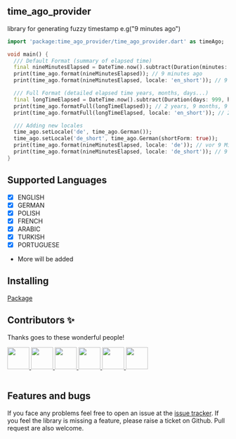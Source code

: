 ## time_ago_provider
library for generating fuzzy timestamp e.g("9 minutes ago")

```dart
import 'package:time_ago_provider/time_ago_provider.dart' as timeAgo;

void main() {
  /// Default Format (summary of elapsed time)
  final nineMinutesElapsed = DateTime.now().subtract(Duration(minutes: 9));
  print(time_ago.format(nineMinutesElapsed)); // 9 minutes ago
  print(time_ago.format(nineMinutesElapsed, locale: 'en_short')); // 9 min

  /// Full Format (detailed elapsed time years, months, days...)
  final longTimeElapsed = DateTime.now().subtract(Duration(days: 999, hours: 6, minutes: 8, seconds: 3));
  print(time_ago.formatFull(longTimeElapsed)); // 2 years, 9 months, 9 days, 6 hours, 8 minutes, 3 seconds
  print(time_ago.formatFull(longTimeElapsed, locale: 'en_short')); // 2 yr, 9 mo, 9 d, 6 h, 8 min, 3 sec

  /// Adding new locales
  time_ago.setLocale('de', time_ago.German());
  time_ago.setLocale('de_short', time_ago.German(shortForm: true));
  print(time_ago.format(nineMinutesElapsed, locale: 'de')); // vor 9 Minuten
  print(time_ago.format(nineMinutesElapsed, locale: 'de_short')); // 9 Min.
}
```

## Supported Languages
- [x] ENGLISH
- [x] GERMAN
- [x] POLISH
- [x] FRENCH
- [x] ARABIC
- [x] TURKISH
- [x] PORTUGUESE
- More will be added

## Installing
[Package](https://pub.dartlang.org/packages/time_ago_provider)


## Contributors ✨
Thanks goes to these wonderful people!<br>
<table>
  <tr>
    <a href="https://github.com/l7ssha">
      <img width="50" height="50" src="https://github.com/l7ssha.png">
    </a>
  </tr>
  <tr>
    <a href="https://github.com/veneno261">
      <img width="50" height="50" src="https://github.com/veneno261.png">
    </a>
  </tr>
  <tr>
    <a href="https://github.com/hacioguz">
      <img width="50" height="50" src="https://github.com/hacioguz.png">
    </a>
  </tr>
  <tr>
    <a href="https://github.com/bgoktugozdemir">
      <img width="50" height="50" src="https://github.com/bgoktugozdemir.png">
    </a>
  </tr>
  <tr>
    <a href="https://github.com/luizeof">
      <img width="50" height="50" src="https://github.com/luizeof.png">
    </a>
  </tr>
  <tr>
    <a href="https://github.com/TommasoAzz">
      <img width="50" height="50" src="https://github.com/TommasoAzz.png">
    </a>
  </tr>
</table>



## Features and bugs
If you face any problems feel free to open an issue at the [issue tracker][tracker]. If you feel the library is missing a feature, please raise a ticket on Github. Pull request are also welcome.

[tracker]: https://github.com/BaderEddineOuaich/time_ago_provider/issues

